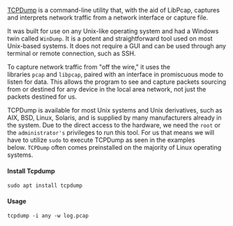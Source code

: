 [TCPDump](https://www.tcpdump.org/) is a command-line utility that, with the aid of LibPcap, captures and interprets network traffic from a network interface or capture file. 

It was built for use on any Unix-like operating system and had a Windows twin called `WinDump`. It is a potent and straightforward tool used on most Unix-based systems. It does not require a GUI and can be used through any terminal or remote connection, such as SSH.

To capture network traffic from "off the wire," it uses the libraries `pcap` and `libpcap`, paired with an interface in promiscuous mode to listen for data. This allows the program to see and capture packets sourcing from or destined for any device in the local area network, not just the packets destined for us.

TCPDump is available for most Unix systems and Unix derivatives, such as AIX, BSD, Linux, Solaris, and is supplied by many manufacturers already in the system. Due to the direct access to the hardware, we need the `root` or the `administrator's` privileges to run this tool. For us that means we will have to utilize `sudo` to execute TCPDump as seen in the examples below. `TCPDump` often comes preinstalled on the majority of Linux operating systems.


#### Install Tcpdump

```shell-session
sudo apt install tcpdump 
```
#### Usage

```
tcpdump -i any -w log.pcap
```
